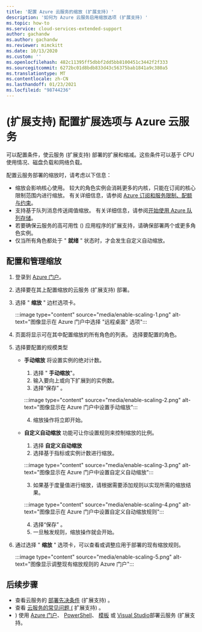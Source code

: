 ```yaml
---
title: '配置 Azure 云服务的缩放 (扩展支持) '
description: '如何为 Azure 云服务启用缩放选项 (扩展支持) '
ms.topic: how-to
ms.service: cloud-services-extended-support
author: gachandw
ms.author: gachandw
ms.reviewer: mimckitt
ms.date: 10/13/2020
ms.custom: ''
ms.openlocfilehash: 482c11395ff5dbbf2dd5bb8100451c3442f2f333
ms.sourcegitcommit: 6272bc01d8bdb833d43c56375bab1841a9c380a5
ms.translationtype: MT
ms.contentlocale: zh-CN
ms.lasthandoff: 01/23/2021
ms.locfileid: "98744236"
---
```

# <a name="configure-scaling-options-with-azure-cloud-services-extended-support"></a> (扩展支持) 配置扩展选项与 Azure 云服务 

可以配置条件，使云服务 (扩展支持) 部署的扩展和缩减。这些条件可以基于 CPU 使用情况、磁盘负载和网络负载。 

配置云服务部署的缩放时，请考虑以下信息：
- 缩放会影响核心使用。 较大的角色实例会消耗更多的内核，只能在订阅的核心限制范围内进行缩放。 有关详细信息，请参阅 [Azure 订阅和服务限制、配额与约束](https://docs.microsoft.com/azure/azure-resource-manager/management/azure-subscription-service-limits)。
- 支持基于队列消息传送阈值缩放。 有关详细信息，请参阅[开始使用 Azure 队列存储](https://docs.microsoft.com/azure/storage/queues/storage-dotnet-how-to-use-queues)。
- 若要确保云服务的高可用性 () 应用程序的扩展支持，请确保部署两个或更多角色实例。
- 仅当所有角色都处于 " **就绪** " 状态时，才会发生自定义自动缩放。

## <a name="configure-and-manage-scaling"></a>配置和管理缩放

1. 登录到 [Azure 门户](https://portal.azure.com)。 
2. 选择要在其上配置缩放的云服务 (扩展支持) 部署。 
3. 选择 " **缩放** " 边栏选项卡。 

    :::image type="content" source="media/enable-scaling-1.png" alt-text="图像显示在 Azure 门户中选择 &quot;远程桌面&quot; 选项":::

4. 页面将显示可在其中配置缩放的所有角色的列表。 选择要配置的角色。 
5. 选择要配置的规模类型
    - **手动缩放** 将设置实例的绝对计数。
        1. 选择 " **手动缩放**"。
        2. 输入要向上或向下扩展到的实例数。
        3. 选择“保存” 。

        :::image type="content" source="media/enable-scaling-2.png" alt-text="图像显示在 Azure 门户中设置手动缩放":::

        4. 缩放操作将立即开始。 
        
    - **自定义自动缩放** 功能可让你设置规则来控制缩放的比例。 
        1. 选择 **自定义自动缩放**
        2. 选择基于指标或实例计数进行缩放。

        :::image type="content" source="media/enable-scaling-3.png" alt-text="图像显示在 Azure 门户中设置自定义自动缩放":::

        3. 如果基于度量值进行缩放，请根据需要添加规则以实现所需的缩放结果。

        :::image type="content" source="media/enable-scaling-4.png" alt-text="图像显示在 Azure 门户中设置自定义自动缩放规则":::

        4. 选择“保存” 。
        5. 一旦触发规则，缩放操作就会开始。
        
6. 通过选择 " **缩放** " 选项卡，可以查看或调整应用于部署的现有缩放规则。

    :::image type="content" source="media/enable-scaling-5.png" alt-text="图像显示调整现有缩放规则的 Azure 门户":::

## <a name="next-steps"></a>后续步骤 
- 查看云服务的 [部署先决条件](deploy-prerequisite.md) (扩展支持) 。
- 查看 [云服务的常见问题 (](faq.md) 扩展支持) 。
- ) 使用 [Azure 门户](deploy-portal.md)、 [PowerShell](deploy-powershell.md)、 [模板](deploy-template.md) 或 [Visual Studio](deploy-visual-studio.md)部署云服务 (扩展支持。
